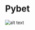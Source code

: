 # Pybet
![alt text](https://github.com/JakubWujec/pybet/tree/master/screenshots/screen1.png "Screenshot1")
